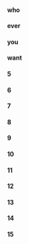 
#### who
#### ever
#### you
#### want
#### 5
#### 6
#### 7
#### 8
#### 9
#### 10
#### 11
#### 12
#### 13
#### 14
#### 15
